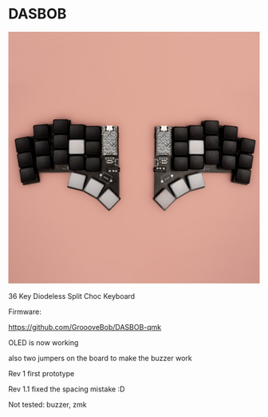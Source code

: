 # DASBOB

![alt text](https://github.com/GroooveBob/DASBOB/blob/main/pic/dasbob.png)


36 Key Diodeless Split Choc Keyboard

Firmware:

https://github.com/GroooveBob/DASBOB-qmk


OLED is now working



also two jumpers on the board to make the buzzer work


Rev 1 first prototype

Rev 1.1 fixed the spacing mistake :D



Not tested: buzzer, zmk
